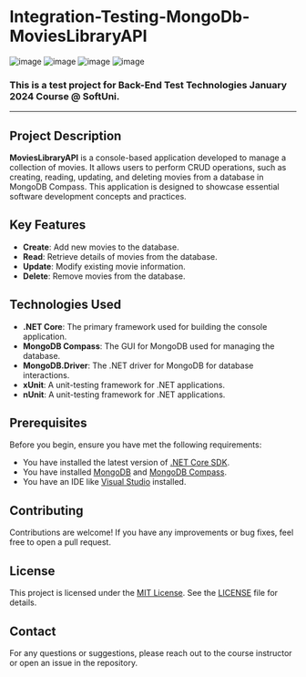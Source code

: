 # Integration-Testing-MongoDb-MoviesLibraryAPI
![image](https://img.shields.io/badge/C%23-239120?style=for-the-badge&logo=csharp&logoColor=white)
![image](https://img.shields.io/badge/.NET-512BD4?style=for-the-badge&logo=dotnet&logoColor=white)
![image](https://img.shields.io/badge/Visual_Studio-5C2D91?style=for-the-badge&logo=visual%20studio&logoColor=white)
![image](https://img.shields.io/badge/MongoDB-4EA94B?style=for-the-badge&logo=mongodb&logoColor=white)
### This is a test project for **Back-End Test Technologies** January 2024 Course @ SoftUni.
---
## Project Description

**MoviesLibraryAPI** is a console-based application developed to manage a collection of movies. It allows users to perform CRUD operations, such as creating, reading, updating, and deleting movies from a database in MongoDB Compass. This application is designed to showcase essential software development concepts and practices.

## Key Features
 
- **Create**: Add new movies to the database.
- **Read**: Retrieve details of movies from the database.
- **Update**: Modify existing movie information.
- **Delete**: Remove movies from the database.

## Technologies Used

- **.NET Core**: The primary framework used for building the console application.
- **MongoDB Compass**: The GUI for MongoDB used for managing the database.
- **MongoDB.Driver**: The .NET driver for MongoDB for database interactions.
- **xUnit**: A unit-testing framework for .NET applications.
- **nUnit**: A unit-testing framework for .NET applications.

## Prerequisites

Before you begin, ensure you have met the following requirements:

- You have installed the latest version of [.NET Core SDK](https://dotnet.microsoft.com/download).
- You have installed [MongoDB](https://www.mongodb.com/try/download/community) and [MongoDB Compass](https://www.mongodb.com/products/compass).
- You have an IDE like [Visual Studio](https://visualstudio.microsoft.com/) installed.
  
## Contributing
Contributions are welcome! If you have any improvements or bug fixes, feel free to open a pull request.

## License
This project is licensed under the [MIT License](LICENSE). See the [LICENSE](LICENSE) file for details.

## Contact
For any questions or suggestions, please reach out to the course instructor or open an issue in the repository.

